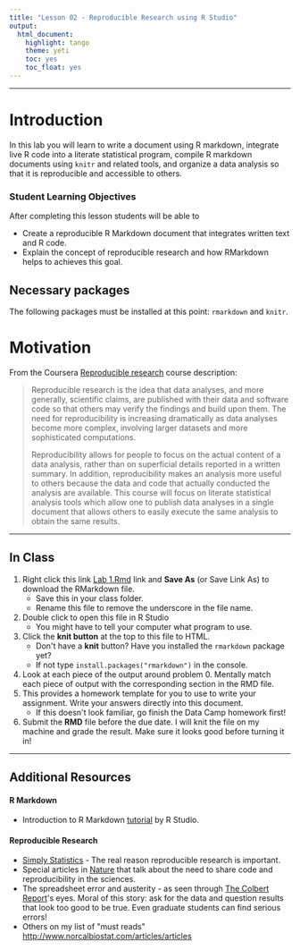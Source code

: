 ```yaml
---
title: "Lesson 02 - Reproducible Research using R Studio"
output:
  html_document:
    highlight: tango
    theme: yeti
    toc: yes
    toc_float: yes
---
```


----- 

# Introduction
In this lab you will learn to write a document using R markdown, integrate live R code into a literate statistical program, compile R markdown documents using `knitr` and related tools, and organize a data analysis so that it is reproducible and accessible to others.

### Student Learning Objectives
After completing this lesson students will be able to

* Create a reproducible R Markdown document that integrates written text and R code. 
* Explain the concept of reproducible research and how RMarkdown helps to achieves this goal. 

## Necessary packages
The following packages must be installed at this point: `rmarkdown` and `knitr`. 

# Motivation

From the Coursera [Reproducible research](https://www.coursera.org/course/repdata) course description: 

> Reproducible research is the idea that data analyses, and more generally, scientific claims, are published with their data and software code so that others may verify the findings and build upon them.  The need for reproducibility is increasing dramatically as data analyses become more complex, involving larger datasets and more sophisticated computations. 
> 
> Reproducibility allows for people to focus on the actual content of a data analysis, rather than on superficial details reported in a written summary. In addition, reproducibility makes an analysis more useful to others because the data and code that actually conducted the analysis are available. This course will focus on literate statistical analysis tools which allow one to publish data analyses in a single document that allows others to easily execute the same analysis to obtain the same results.


----- 

## In Class

1. Right click this link [Lab 1.Rmd](lab1.Rmd) link and **Save As** (or Save Link As) to download the RMarkdown file. 
    - Save this in your class folder. 
    - Rename this file to remove the underscore in the file name. 
2. Double click to open this file in R Studio
    - You might have to tell your computer what program to use. 
4. Click the **knit button** at the top to this file to HTML. 
    - Don't have a **knit** button? Have you installed the `rmarkdown` package yet? 
    - If not type `install.packages("rmarkdown")` in the console.
5. Look at each piece of the output around problem 0. Mentally match each piece of output with the corresponding section in the RMD file. 
6. This provides a homework template for you to use to write your assignment. Write your answers directly into this document. 
    - If this doesn't look familiar, go finish the Data Camp homework first!
7. Submit the **RMD** file before the due date. I will knit the file on my machine and grade the result. Make sure it looks good before turning it in!

----- 

## Additional Resources

#### R Markdown
* Introduction to R Markdown [tutorial](http://rmarkdown.rstudio.com/lesson-1.html) by R Studio. 

#### Reproducible Research 

* [Simply Statistics](http://simplystatistics.org/2014/06/06/the-real-reason-reproducible-research-is-important/) - The real reason reproducible research is important.
* Special articles in [Nature](http://www.nature.com/news/reproducibility-1.17552) that talk about the need to share code and reproducibility in the sciences. 
* The spreadsheet error and austerity - as seen through [The Colbert Report](http://thecolbertreport.cc.com/videos/kbgnf0/austerity-s-spreadsheet-error---thomas-herndon)'s eyes. Moral of this story: ask for the data and question results that look too good to be true. Even graduate students can find serious errors!
* Others on my list of "must reads" http://www.norcalbiostat.com/articles/articles 

